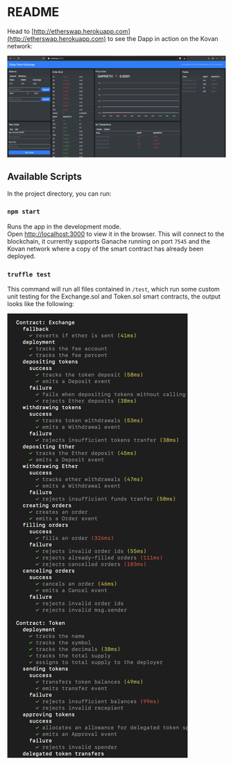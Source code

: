 # README

Head to [http://etherswap.herokuapp.com](http://etherswap.herokuapp.com) to see the Dapp in action on the Kovan network:

![](.gitbook/assets/etherswap.herokuapp.com.png)

## Available Scripts

In the project directory, you can run:

### `npm start`

Runs the app in the development mode.  
 Open [http://localhost:3000](http://localhost:3000) to view it in the browser. This will connect to the blockchain, it currently supports Ganache running on port `7545` and the Kovan network where a copy of the smart contract has already been deployed.

### `truffle test`

This command will run all files contained in `/test`, which run some custom unit testing for the Exchange.sol and Token.sol smart contracts, the output looks like the following:

![](.gitbook/assets/truffle_test.png)

